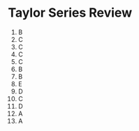 # Taylor Series Review

1.  B
1.  C
1.  C
1.  C
1.  C
2.  B
3.  B
4.  E
5.  D
6.  C
7.  D
8.  A
9.  A